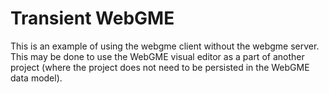 # Transient WebGME
This is an example of using the webgme client without the webgme server. This may be done to use the WebGME visual editor as a part of another project (where the project does not need to be persisted in the WebGME data model).
